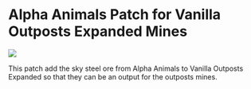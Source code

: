 # Alpha Animals Patch for Vanilla Outposts Expanded Mines

![](https://github.com/dave40k/Alpha-Animals-Patch-for-Outposts-Mines/blob/main/About/Preview.png)

This patch add the sky steel ore from Alpha Animals to Vanilla Outposts Expanded so that they can be an output for the outposts mines.
